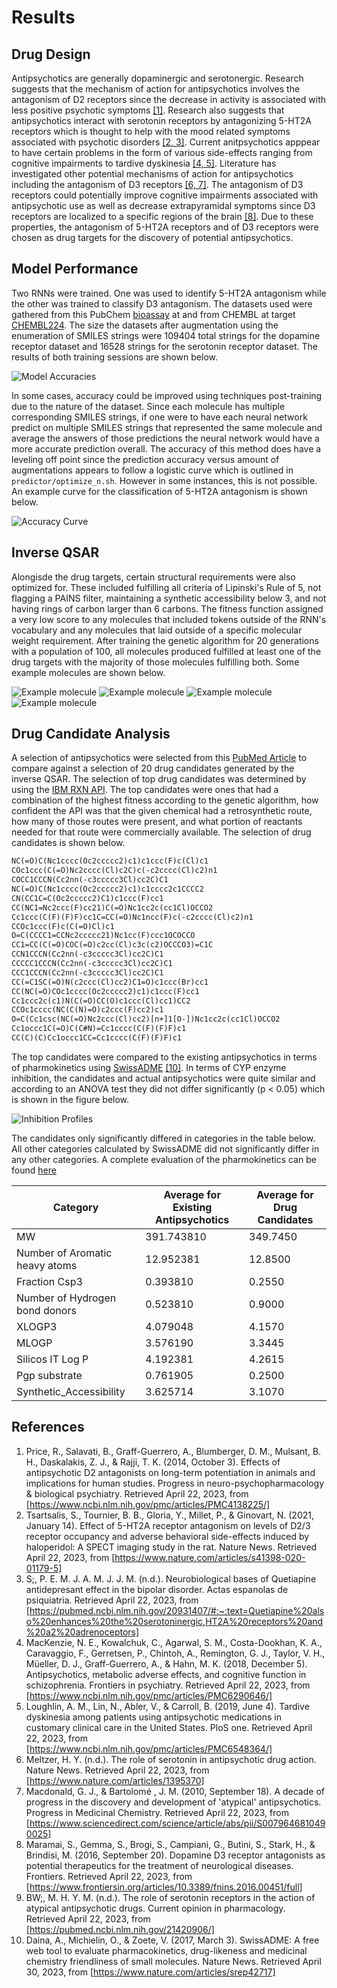 # Results

## Drug Design

Antipsychotics are generally dopaminergic and serotonergic.
Research suggests that the mechanism of action for antipsychotics involves the antagonism of D2 receptors since the decrease in activity is associated with less positive psychotic symptoms [[1]](#references).
Research also suggests that antipsychotics interact with serotonin receptors by antagonizing 5-HT2A receptors which is thought to help with the mood related symptoms associated with psychotic disorders [[2, 3]](#references).
Current anitpsychotics apppear to have certain problems in the form of various side-effects ranging from cognitive impairments to tardive dyskinesia [[4, 5]](#references).
Literature has investigated other potential mechanisms of action for antipsychotics including the antagonism of D3 receptors [[6, 7]](#references).
The antagonism of D3 receptors could potentially improve cognitive impairments associated with antipsychotic use as well as decrease extrapyramidal symptoms since D3 receptors are localized to a specific regions of the brain [[8]](#references).
Due to these properties, the antagonism of 5-HT2A receptors and of D3 receptors were chosen as drug targets for the discovery of potential antipsychotics.

## Model Performance

Two RNNs were trained.
One was used to identify 5-HT2A antagonism while the other was trained to classify D3 antagonism.
The datasets used were gathered from this PubChem [bioassay](https://pubchem.ncbi.nlm.nih.gov/bioassay/652054) at and from CHEMBL at target [CHEMBL224](https://www.ebi.ac.uk/chembl/target_report_card/CHEMBL224/).
The size the datasets after augmentation using the enumeration of SMILES strings were 109404 total strings for the dopamine receptor dataset and 16528 strings for the serotonin receptor dataset.
The results of both training sessions are shown below.

![Model Accuracies](./results/rnn_accs.png)

In some cases, accuracy could be improved using techniques post-training due to the nature of the dataset.
Since each molecule has multiple corresponding SMILES strings, if one were to have each neural network predict on multiple SMILES strings that represented the same molecule and average the answers of those predictions the neural network would have a more accurate prediction overall.
The accuracy of this method does have a leveling off point since the prediction accuracy versus amount of augmentations appears to follow a logistic curve which is outlined in `predictor/optimize_n.sh`. However in some instances, this is not possible. An example curve for the classification of 5-HT2A antagonism is shown below.

![Accuracy Curve](./results/aug_accs.svg)

## Inverse QSAR

Alongisde the drug targets, certain structural requirements were also optimized for. These included fulfilling all criteria of Lipinski's Rule of 5, not flagging a PAINS filter, maintaining a synthetic accessibility below 3, and not having rings of carbon larger than 6 carbons. The fitness function assigned a very low score to any molecules that included tokens outside of the RNN's vocabulary and any molecules that laid outside of a specific molecular weight requirement. After training the genetic algorithm for 20 generations with a population of 100, all molecules produced fulfilled at least one of the drug targets with the majority of those molecules fulfilling both. Some example molecules are shown below.

![Example molecule](./results/1.png)
![Example molecule](./results/2.png)
![Example molecule](./results/3.png)
![Example molecule](./results/4.png)

## Drug Candidate Analysis

A selection of antipsychotics were selected from this [PubMed Article](https://www.ncbi.nlm.nih.gov/books/NBK107237/table/introduction.t1/) to compare against a selection of 20 drug candidates generated by the inverse QSAR. The selection of top drug candidates was determined by using the [IBM RXN API](https://rxn.res.ibm.com/). The top candidates were ones that had a combination of the highest fitness according to the genetic algorithm, how confident the API was that the given chemical had a retrosynthetic route, how many of those routes were present, and what portion of reactants needed for that route were commercially available. The selection of drug candidates is shown below.

```txt
NC(=O)C(Nc1cccc(Oc2ccccc2)c1)c1ccc(F)c(Cl)c1
COc1ccc(C(=O)Nc2cccc(Cl)c2C)c(-c2cccc(Cl)c2)n1
COCC1CCCN(Cc2nn(-c3ccccc3Cl)cc2C)C1
NC(=O)C(Nc1cccc(Oc2ccccc2)c1)c1cccc2c1CCCC2
CN(CC1C=C(Oc2ccccc2)C1)c1ccc(F)cc1
CC(NC1=Nc2ccc(F)cc21)C(=O)Nc1cc2c(cc1Cl)OCCO2
Cc1ccc(C(F)(F)F)cc1C=CC(=O)Nc1ncc(F)c(-c2cccc(Cl)c2)n1
CCOc1ccc(F)c(C(=O)Cl)c1
O=C(CCCC1=CCNc2ccccc21)Nc1cc(F)ccc1OCOCCO
CC1=CC(C(=O)COC(=O)c2cc(Cl)c3c(c2)OCCCO3)=C1C
CCN1CCCN(Cc2nn(-c3ccccc3Cl)cc2C)C1
CCCCC1CCCN(Cc2nn(-c3ccccc3Cl)cc2C)C1
CCC1CCCN(Cc2nn(-c3ccccc3Cl)cc2C)C1
CC(=C1SC(=O)N(c2ccc(Cl)cc2)C1=O)c1ccc(Br)cc1
CC(NC(=O)COc1cccc(Oc2ccccc2)c1)c1ccc(F)cc1
Cc1ccc2c(c1)N(C(=O)CC(O)c1ccc(Cl)cc1)CC2
CCOc1cccc(NC(C(N)=O)c2ccc(F)cc2)c1
O=C(Cc1csc(NC(=O)Nc2ccc(Cl)cc2)[n+]1[O-])Nc1cc2c(cc1Cl)OCCO2
Cc1occc1C(=O)C(C#N)=Cc1cccc(C(F)(F)F)c1
CC(C)(C)Cc1occc1CC=Cc1cccc(C(F)(F)F)c1
```

The top candidates were compared to the existing antipsychotics in terms of pharmokinetics using [SwissADME](http://www.swissadme.ch/index.php) [[10]](#references). In terms of CYP enzyme inhibition, the candidates and actual antipsychotics were quite similar and according to an ANOVA test they did not differ significantly (p < 0.05) which is shown in the figure below.

![Inhibition Profiles](./results/inhibition_profiles.png)

The candidates only significantly differed in categories in the table below. All other categories calculated by SwissADME did not significantly differ in any other categories. A complete evaluation of the pharmokinetics can be found [here](./results)

| Category                 | Average for Existing Antipsychotics | Average for Drug Candidates |
|--------------------------|-------------------------------------|-----------------------------|
| MW                       | 391.743810 | 349.7450 |
| Number of Aromatic heavy atoms     |  12.952381 | 12.8500 |
| Fraction Csp3            |   0.393810 | 0.2550 |
| Number of Hydrogen bond donors |   0.523810 | 0.9000 |
| XLOGP3                   |   4.079048 | 4.1570 |
| MLOGP                    |   3.576190 | 3.3445 |
| Silicos IT Log P          |   4.192381 | 4.2615 |
| Pgp substrate            |   0.761905 | 0.2500 |
| Synthetic_Accessibility  |   3.625714 | 3.1070 |

## References

1. Price, R., Salavati, B., Graff-Guerrero, A., Blumberger, D. M., Mulsant, B. H., Daskalakis, Z. J., &amp; Rajji, T. K. (2014, October 3). Effects of antipsychotic D2 antagonists on long-term potentiation in animals and implications for human studies. Progress in neuro-psychopharmacology &amp; biological psychiatry. Retrieved April 22, 2023, from [https://www.ncbi.nlm.nih.gov/pmc/articles/PMC4138225/]
2. Tsartsalis, S., Tournier, B. B., Gloria, Y., Millet, P., &amp; Ginovart, N. (2021, January 14). Effect of 5-HT2A receptor antagonism on levels of D2/3 receptor occupancy and adverse behavioral side-effects induced by haloperidol: A SPECT imaging study in the rat. Nature News. Retrieved April 22, 2023, from [https://www.nature.com/articles/s41398-020-01179-5]
3. S;, P. E. M. J. A. M. J. J. M. (n.d.). Neurobiological bases of Quetiapine antidepresant effect in the bipolar disorder. Actas espanolas de psiquiatria. Retrieved April 22, 2023, from [https://pubmed.ncbi.nlm.nih.gov/20931407/#:~:text=Quetiapine%20also%20enhances%20the%20serotoninergic,HT2A%20receptors%20and%20a2%20adrenoceptors]
4. MacKenzie, N. E., Kowalchuk, C., Agarwal, S. M., Costa-Dookhan, K. A., Caravaggio, F., Gerretsen, P., Chintoh, A., Remington, G. J., Taylor, V. H., Müeller, D. J., Graff-Guerrero, A., &amp; Hahn, M. K. (2018, December 5). Antipsychotics, metabolic adverse effects, and cognitive function in schizophrenia. Frontiers in psychiatry. Retrieved April 22, 2023, from [https://www.ncbi.nlm.nih.gov/pmc/articles/PMC6290646/]
5. Loughlin, A. M., Lin, N., Abler, V., &amp; Carroll, B. (2019, June 4). Tardive dyskinesia among patients using antipsychotic medications in customary clinical care in the United States. PloS one. Retrieved April 22, 2023, from [https://www.ncbi.nlm.nih.gov/pmc/articles/PMC6548364/]
6. Meltzer, H. Y. (n.d.). The role of serotonin in antipsychotic drug action. Nature News. Retrieved April 22, 2023, from [https://www.nature.com/articles/1395370]
7. Macdonald, G. J., &amp; Bartolomé , J. M. (2010, September 18). A decade of progress in the discovery and development of 'atypical' antipsychotics. Progress in Medicinal Chemistry. Retrieved April 22, 2023, from [https://www.sciencedirect.com/science/article/abs/pii/S0079646810490025]
8. Maramai, S., Gemma, S., Brogi, S., Campiani, G., Butini, S., Stark, H., &amp; Brindisi, M. (2016, September 20). Dopamine D3 receptor antagonists as potential therapeutics for the treatment of neurological diseases. Frontiers. Retrieved April 22, 2023, from [https://www.frontiersin.org/articles/10.3389/fnins.2016.00451/full]
9. BW;, M. H. Y. M. (n.d.). The role of serotonin receptors in the action of atypical antipsychotic drugs. Current opinion in pharmacology. Retrieved April 22, 2023, from [https://pubmed.ncbi.nlm.nih.gov/21420906/]
10. Daina, A., Michielin, O., &amp; Zoete, V. (2017, March 3). SwissADME: A free web tool to evaluate pharmacokinetics, drug-likeness and medicinal chemistry friendliness of small molecules. Nature News. Retrieved April 30, 2023, from [https://www.nature.com/articles/srep42717]

